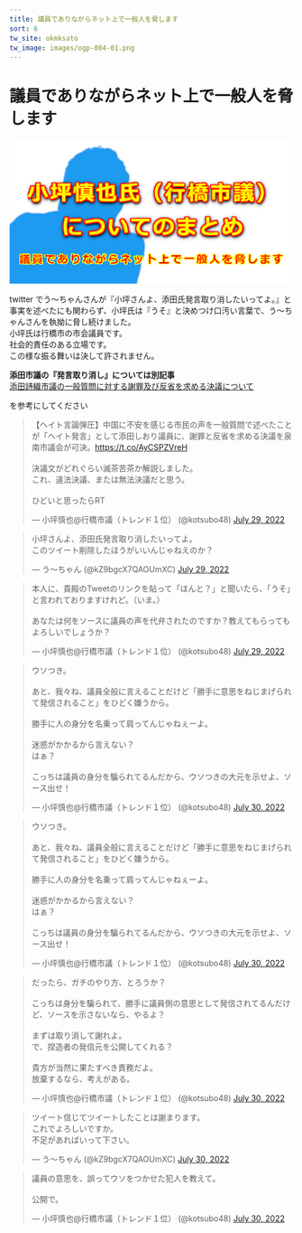 ```yaml
---
title: 議員でありながらネット上で一般人を脅します   
sort: 6
tw_site: okmksato  
tw_image: images/ogp-004-01.png  
---
```


# 議員でありながらネット上で一般人を脅します  

![一般人を脅します](images/ogp-004-01.png)

twitter でう〜ちゃんさんが『小坪さんよ、添田氏発言取り消したいってよ。』と事実を述べたにも関わらず、小坪氏は『うそ』と決めつけ口汚い言葉で、う〜ちゃんさんを執拗に脅し続けました。  
小坪氏は行橋市の市会議員です。  
社会的責任のある立場です。  
この様な振る舞いは決して許されません。  

**添田市議の『発言取り消し』については別記事**  
 [添田詩織市議の一般質問に対する謝罪及び反省を求める決議について](../030-soeda01/)  

を参考にしてください  

<blockquote class="twitter-tweet"><p dir="ltr" lang="ja">【ヘイト言論弾圧】中国に不安を感じる市民の声を一般質問で述べたことが「ヘイト発言」として添田しおり議員に、謝罪と反省を求める決議を泉南市議会が可決。<a href="https://t.co/AyCSPZVreH">https://t.co/AyCSPZVreH</a> <br /><br />決議文がどれぐらい滅茶苦茶か解説しました。<br />これ、違法決議、または無法決議だと思う。<br /><br />ひどいと思ったらRT</p>— 小坪慎也@行橋市議（トレンド１位） (@kotsubo48) <a href="https://twitter.com/kotsubo48/status/1552833703390646272?ref_src=twsrc%5Etfw">July 29, 2022</a></blockquote> <script async="" charset="utf-8" src="https://platform.twitter.com/widgets.js"></script>

<blockquote class="twitter-tweet" data-conversation="none"><p dir="ltr" lang="ja">小坪さんよ、添田氏発言取り消したいってよ。<br />このツイート削除したほうがいいんじゃねえのか？</p>— う〜ちゃん (@kZ9bgcX7QAOUmXC) <a href="https://twitter.com/kZ9bgcX7QAOUmXC/status/1552951844712108032?ref_src=twsrc%5Etfw">July 29, 2022</a></blockquote> <script async="" charset="utf-8" src="https://platform.twitter.com/widgets.js"></script>

<blockquote class="twitter-tweet" data-conversation="none"><p dir="ltr" lang="ja">本人に、貴殿のTweetのリンクを貼って「ほんと？」と聞いたら、「うそ」と言われておりますけれど。（いま。）<br /><br />あなたは何をソースに議員の声を代弁されたのですか？教えてもらってもよろしいでしょうか？</p>— 小坪慎也@行橋市議（トレンド１位） (@kotsubo48) <a href="https://twitter.com/kotsubo48/status/1552977681847062528?ref_src=twsrc%5Etfw">July 29, 2022</a></blockquote> <script async="" charset="utf-8" src="https://platform.twitter.com/widgets.js"></script>

<blockquote class="twitter-tweet" data-conversation="none"><p dir="ltr" lang="ja">ウソつき。<br /><br />あと、我々ね、議員全般に言えることだけど「勝手に意思をねじまげられて発信されること」をひどく嫌うから。<br /><br />勝手に人の身分を名乗って肩ってんじゃねぇーよ。<br /><br />迷惑がかかるから言えない？<br />はぁ？<br /><br />こっちは議員の身分を騙られてるんだから、ウソつきの大元を示せよ、ソース出せ！</p>— 小坪慎也@行橋市議（トレンド１位） (@kotsubo48) <a href="https://twitter.com/kotsubo48/status/1553285206836387840?ref_src=twsrc%5Etfw">July 30, 2022</a></blockquote> <script async="" charset="utf-8" src="https://platform.twitter.com/widgets.js"></script>

<blockquote class="twitter-tweet" data-conversation="none"><p dir="ltr" lang="ja">ウソつき。<br /><br />あと、我々ね、議員全般に言えることだけど「勝手に意思をねじまげられて発信されること」をひどく嫌うから。<br /><br />勝手に人の身分を名乗って肩ってんじゃねぇーよ。<br /><br />迷惑がかかるから言えない？<br />はぁ？<br /><br />こっちは議員の身分を騙られてるんだから、ウソつきの大元を示せよ、ソース出せ！</p>— 小坪慎也@行橋市議（トレンド１位） (@kotsubo48) <a href="https://twitter.com/kotsubo48/status/1553285206836387840?ref_src=twsrc%5Etfw">July 30, 2022</a></blockquote> <script async="" charset="utf-8" src="https://platform.twitter.com/widgets.js"></script>

<blockquote class="twitter-tweet" data-conversation="none"><p dir="ltr" lang="ja">だったら、ガチのやり方、とろうか？<br /><br />こっちは身分を騙られて、勝手に議員側の意思として発信されてるんだけど、ソースを示さないなら、やるよ？<br /><br />まずは取り消して謝れよ。<br />で、捏造者の発信元を公開してくれる？<br /><br />貴方が当然に果たすべき責務だよ。<br />放棄するなら、考えがある。</p>— 小坪慎也@行橋市議（トレンド１位） (@kotsubo48) <a href="https://twitter.com/kotsubo48/status/1553287616824754176?ref_src=twsrc%5Etfw">July 30, 2022</a></blockquote> <script async="" charset="utf-8" src="https://platform.twitter.com/widgets.js"></script>

<blockquote class="twitter-tweet" data-conversation="none"><p dir="ltr" lang="ja">ツイート信じてツイートしたことは謝まります。<br />これでよろしいですか。<br />不足があればいって下さい。</p>— う〜ちゃん (@kZ9bgcX7QAOUmXC) <a href="https://twitter.com/kZ9bgcX7QAOUmXC/status/1553288390858391552?ref_src=twsrc%5Etfw">July 30, 2022</a></blockquote> <script async="" charset="utf-8" src="https://platform.twitter.com/widgets.js"></script>

<blockquote class="twitter-tweet" data-conversation="none"><p dir="ltr" lang="ja">議員の意思を、誤ってウソをつかせた犯人を教えて。<br /><br />公開で。</p>— 小坪慎也@行橋市議（トレンド１位） (@kotsubo48) <a href="https://twitter.com/kotsubo48/status/1553288592570880000?ref_src=twsrc%5Etfw">July 30, 2022</a></blockquote> <script async="" charset="utf-8" src="https://platform.twitter.com/widgets.js"></script>
